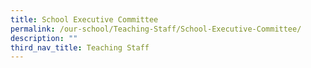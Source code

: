 ```yaml
---
title: School Executive Committee
permalink: /our-school/Teaching-Staff/School-Executive-Committee/
description: ""
third_nav_title: Teaching Staff
---
```

